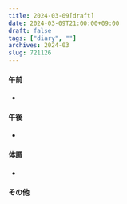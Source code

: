 ```yaml
---
title: 2024-03-09[draft]
date: 2024-03-09T21:00:00+09:00
draft: false
tags: ["diary", ""]
archives: 2024-03
slug: 721126
---
```

#### 午前
- 
#### 午後
- 
#### 体調
- 
#### その他